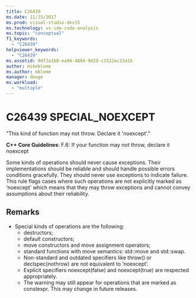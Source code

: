 ```yaml
---
title: C26439
ms.date: 11/15/2017
ms.prod: visual-studio-dev15
ms.technology: vs-ide-code-analysis
ms.topic: "conceptual"
f1_keywords:
  - "C26439"
helpviewer_keywords:
  - "C26439"
ms.assetid: 9df2a1b0-ea94-4884-9d28-c1522ec33a1b
author: mikeblome
ms.author: mblome
manager: douge
ms.workload:
  - "multiple"
---
```

# C26439 SPECIAL_NOEXCEPT
"This kind of function may not throw. Declare it 'noexcept'."

**C++ Core Guidelines**:
F.6: If your function may not throw, declare it noexcept

Some kinds of operations should never cause exceptions. Their implementations should be reliable and should handle possible errors conditions gracefully. They should never use exceptions to indicate failure. This rule flags cases where such operations are not explicitly marked as ‘noexcept’ which means that they may throw exceptions and cannot convey assumptions about their reliability.

## Remarks
- Special kinds of operations are the following:
  -  destructors;
  -  default constructors;
  -  move constructors and move assignment operators;
  -  standard functions with move semantics: std::move and std::swap.
  -  Non-standard and outdated specifiers like throw() or declspec(nothrow) are not equivalent to ‘noexcept’.
  -  Explicit specifiers noexcept(false) and noexcept(true) are respected appropriately.
  -  The warning may still appear for operations that are marked as constexpr. This may change in future releases.
